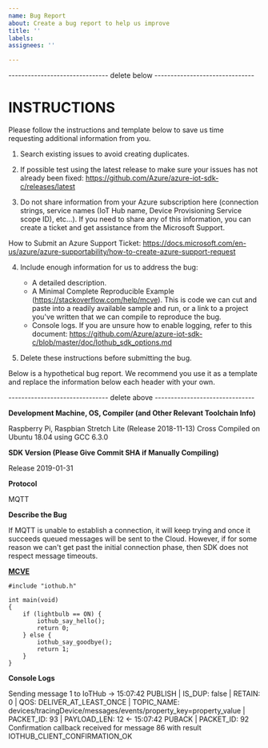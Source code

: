 ```yaml
---
name: Bug Report
about: Create a bug report to help us improve
title: ''
labels: 
assignees: ''

---
```


------------------------------- delete below -------------------------------

INSTRUCTIONS
==========

Please follow the instructions and template below to save us time requesting additional information from you.

1. Search existing issues to avoid creating duplicates.

2. If possible test using the latest release to make sure your issues has not already been fixed: 
https://github.com/Azure/azure-iot-sdk-c/releases/latest 

3. Do not share information from your Azure subscription here (connection strings, service names (IoT Hub name, Device Provisioning Service scope ID), etc...). If you need to share any of this information, you can create a ticket and get assistance from the Microsoft Support.

How to Submit an Azure Support Ticket: https://docs.microsoft.com/en-us/azure/azure-supportability/how-to-create-azure-support-request


4. Include enough information for us to address the bug:

   -  A detailed description.
   -  A Minimal Complete Reproducible Example (https://stackoverflow.com/help/mcve). This is code we can cut and paste into a readily available sample and run, or a link to a project you've written that we can compile to reproduce the bug. 
   -  Console logs. If you are unsure how to enable logging, refer to this document: https://github.com/Azure/azure-iot-sdk-c/blob/master/doc/Iothub_sdk_options.md

5. Delete these instructions before submitting the bug.



Below is a hypothetical bug report. We recommend you use it as a template and replace the information below each header with your own. 

------------------------------- delete above -------------------------------


**Development Machine, OS, Compiler (and Other Relevant Toolchain Info)**

Raspberry Pi, Raspbian Stretch Lite (Release 2018-11-13)
Cross Compiled on Ubuntu 18.04 using GCC 6.3.0

**SDK Version (Please Give Commit SHA if Manually Compiling)**

Release 2019-01-31

**Protocol**

MQTT

**Describe the Bug**

If MQTT is unable to establish a connection, it will keep trying and once it succeeds queued messages will be sent to the Cloud. However, if for some reason we can't get past the initial connection phase, then SDK does not respect message timeouts. 

**[MCVE](https://stackoverflow.com/help/mcve)**

```
#include "iothub.h"

int main(void)
{
    if (lightbulb == ON) {
        iothub_say_hello();
        return 0;
    } else {
        iothub_say_goodbye();
        return 1;
    }
}
```

**Console Logs**

Sending message 1 to IoTHub
-> 15:07:42 PUBLISH | IS_DUP: false | RETAIN: 0 | QOS: DELIVER_AT_LEAST_ONCE | TOPIC_NAME: devices/tracingDevice/messages/events/property_key=property_value | PACKET_ID: 93 | PAYLOAD_LEN: 12
<- 15:07:42 PUBACK | PACKET_ID: 92
Confirmation callback received for message 86 with result IOTHUB_CLIENT_CONFIRMATION_OK

